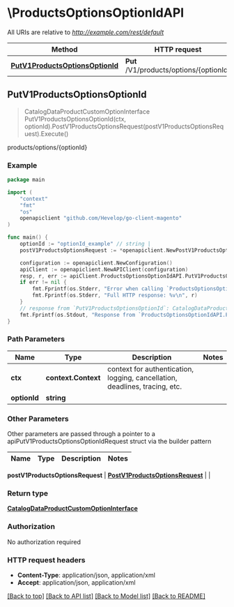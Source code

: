 # \ProductsOptionsOptionIdAPI

All URIs are relative to *http://example.com/rest/default*

Method | HTTP request | Description
------------- | ------------- | -------------
[**PutV1ProductsOptionsOptionId**](ProductsOptionsOptionIdAPI.md#PutV1ProductsOptionsOptionId) | **Put** /V1/products/options/{optionId} | products/options/{optionId}



## PutV1ProductsOptionsOptionId

> CatalogDataProductCustomOptionInterface PutV1ProductsOptionsOptionId(ctx, optionId).PostV1ProductsOptionsRequest(postV1ProductsOptionsRequest).Execute()

products/options/{optionId}



### Example

```go
package main

import (
	"context"
	"fmt"
	"os"
	openapiclient "github.com/Hevelop/go-client-magento"
)

func main() {
	optionId := "optionId_example" // string | 
	postV1ProductsOptionsRequest := *openapiclient.NewPostV1ProductsOptionsRequest(*openapiclient.NewCatalogDataProductCustomOptionInterface("ProductSku_example", "Title_example", "Type_example", int32(123), false)) // PostV1ProductsOptionsRequest |  (optional)

	configuration := openapiclient.NewConfiguration()
	apiClient := openapiclient.NewAPIClient(configuration)
	resp, r, err := apiClient.ProductsOptionsOptionIdAPI.PutV1ProductsOptionsOptionId(context.Background(), optionId).PostV1ProductsOptionsRequest(postV1ProductsOptionsRequest).Execute()
	if err != nil {
		fmt.Fprintf(os.Stderr, "Error when calling `ProductsOptionsOptionIdAPI.PutV1ProductsOptionsOptionId``: %v\n", err)
		fmt.Fprintf(os.Stderr, "Full HTTP response: %v\n", r)
	}
	// response from `PutV1ProductsOptionsOptionId`: CatalogDataProductCustomOptionInterface
	fmt.Fprintf(os.Stdout, "Response from `ProductsOptionsOptionIdAPI.PutV1ProductsOptionsOptionId`: %v\n", resp)
}
```

### Path Parameters


Name | Type | Description  | Notes
------------- | ------------- | ------------- | -------------
**ctx** | **context.Context** | context for authentication, logging, cancellation, deadlines, tracing, etc.
**optionId** | **string** |  | 

### Other Parameters

Other parameters are passed through a pointer to a apiPutV1ProductsOptionsOptionIdRequest struct via the builder pattern


Name | Type | Description  | Notes
------------- | ------------- | ------------- | -------------

 **postV1ProductsOptionsRequest** | [**PostV1ProductsOptionsRequest**](PostV1ProductsOptionsRequest.md) |  | 

### Return type

[**CatalogDataProductCustomOptionInterface**](CatalogDataProductCustomOptionInterface.md)

### Authorization

No authorization required

### HTTP request headers

- **Content-Type**: application/json, application/xml
- **Accept**: application/json, application/xml

[[Back to top]](#) [[Back to API list]](../README.md#documentation-for-api-endpoints)
[[Back to Model list]](../README.md#documentation-for-models)
[[Back to README]](../README.md)

